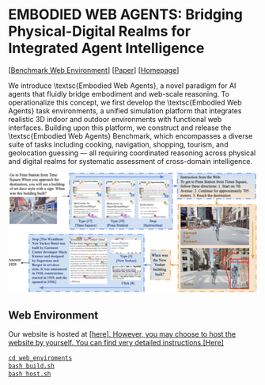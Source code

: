 # EMBODIED WEB AGENTS: Bridging Physical-Digital Realms for Integrated Agent Intelligence
<!-- <p align="center">
<a href="https://www.python.org/downloads/release/python-3109/"><img src="https://img.shields.io/badge/python-3.10-blue.svg" alt="Python 3.10"></a>
<a href="https://pre-commit.com/"><img src="https://img.shields.io/badge/pre--commit-enabled-brightgreen?logo=pre-commit&logoColor=white" alt="pre-commit"></a>
<a href="https://github.com/psf/black"><img src="https://img.shields.io/badge/code%20style-black-000000.svg" alt="Code style: black"></a>
<a href="https://mypy-lang.org/"><img src="https://www.mypy-lang.org/static/mypy_badge.svg" alt="Checked with mypy"></a>
<a href="https://beartype.readthedocs.io"><img src="https://raw.githubusercontent.com/beartype/beartype-assets/main/badge/bear-ified.svg" alt="bear-ified"></a>
</p> -->

[<a href="http://98.80.38.242:1220/">Benchmark Web Environment</a>] 
[<a href="https://arxiv.org/abs/2401.13649">Paper</a>]
[<a href="https://jykoh.com/vwa">Homepage</a>] 

We introduce \textsc{Embodied Web Agents}, a novel paradigm for AI agents that fluidly bridge embodiment and web-scale reasoning. 
To operationalize this concept, we first develop the \textsc{Embodied Web Agents} task environments, a unified simulation platform that integrates realistic 3D indoor and outdoor environments with functional web interfaces. Building upon this platform, we construct and release the \textsc{Embodied Web Agents} Benchmark, which encompasses a diverse suite of tasks including cooking, navigation, shopping, tourism, and geolocation guessing — all requiring coordinated reasoning across physical and digital realms for systematic assessment of cross-domain intelligence.

![Overview](overview.png)

## Web Environment
Our website is hosted at [<a href="http://98.80.38.242:1220/">here]. However, you may choose to host the website by yourself. You can find very detailed instructions [<a href="https://github.com/Embodied-Web-Agent/Embodied-Web-Agent/tree/main/web_enviroments">Here]
```
cd web_enviroments
bash build.sh
bash host.sh
```

